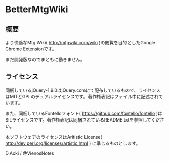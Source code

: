 # BetterMtgWiki

## 概要
より快適なMtg Wiki( http://mtgwiki.com/wiki )の閲覧を目的としたGoogle Chrome Extensionです。

まだ開発版なのでまともに動きません。

## ライセンス
同梱しているjQuery-1.9.0はjQuery.comにて配布しているもので、ライセンスはMITとGPLのデュアルライセンスです。著作権表記はファイル中に記述されています。

また、同梱しているFontelloフォント( https://github.com/fontello/fontello )はSILライセンスです。著作権表記は同梱されているREADME.txtを参照してください。


本ソフトウェアのライセンスはAritistic License( http://dev.perl.org/licenses/artistic.html ) に準じるものとします。

D.Aoki / @VienosNotes